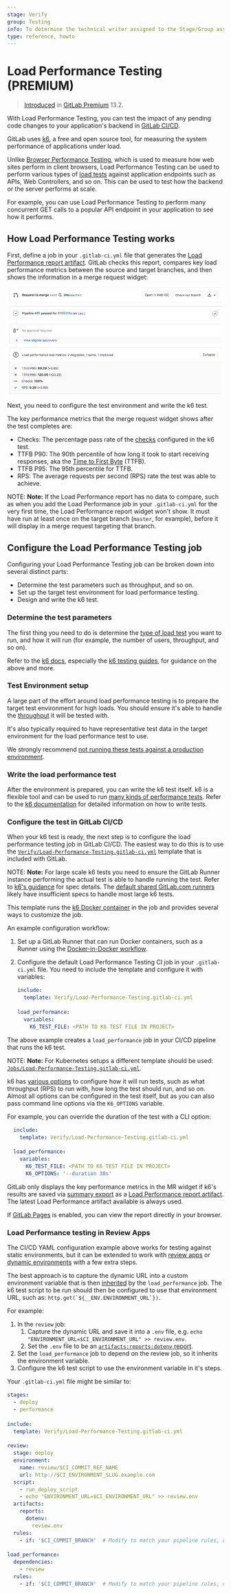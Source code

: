 ```yaml
---
stage: Verify
group: Testing
info: To determine the technical writer assigned to the Stage/Group associated with this page, see https://about.gitlab.com/handbook/engineering/ux/technical-writing/#designated-technical-writers
type: reference, howto
---
```


# Load Performance Testing **(PREMIUM)**

> [Introduced](https://gitlab.com/gitlab-org/gitlab/-/issues/10683) in [GitLab Premium](https://about.gitlab.com/pricing/) 13.2.

With Load Performance Testing, you can test the impact of any pending code changes
to your application's backend in [GitLab CI/CD](../../../ci/README.md).

GitLab uses [k6](https://k6.io/), a free and open source
tool, for measuring the system performance of applications under
load.

Unlike [Browser Performance Testing](browser_performance_testing.md), which is
used to measure how web sites perform in client browsers, Load Performance Testing
can be used to perform various types of [load tests](https://k6.io/docs/#use-cases)
against application endpoints such as APIs, Web Controllers, and so on.
This can be used to test how the backend or the server performs at scale.

For example, you can use Load Performance Testing to perform many concurrent
GET calls to a popular API endpoint in your application to see how it performs.

## How Load Performance Testing works

First, define a job in your `.gitlab-ci.yml` file that generates the
[Load Performance report artifact](../../../ci/pipelines/job_artifacts.md#artifactsreportsload_performance-premium).
GitLab checks this report, compares key load performance metrics
between the source and target branches, and then shows the information in a merge request widget:

![Load Performance Widget](img/load_performance_testing.png)

Next, you need to configure the test environment and write the k6 test.

The key performance metrics that the merge request widget shows after the test completes are:

- Checks: The percentage pass rate of the [checks](https://k6.io/docs/using-k6/checks) configured in the k6 test.
- TTFB P90: The 90th percentile of how long it took to start receiving responses, aka the [Time to First Byte](https://en.wikipedia.org/wiki/Time_to_first_byte) (TTFB).
- TTFB P95: The 95th percentile for TTFB.
- RPS: The average requests per second (RPS) rate the test was able to achieve.

NOTE: **Note:**
If the Load Performance report has no data to compare, such as when you add the
Load Performance job in your `.gitlab-ci.yml` for the very first time,
the Load Performance report widget won't show. It must have run at least
once on the target branch (`master`, for example), before it will display in a
merge request targeting that branch.

## Configure the Load Performance Testing job

Configuring your Load Performance Testing job can be broken down into several distinct parts:

- Determine the test parameters such as throughput, and so on.
- Set up the target test environment for load performance testing.
- Design and write the k6 test.

### Determine the test parameters

The first thing you need to do is determine the [type of load test](https://k6.io/docs/test-types/introduction)
you want to run, and how it will run (for example, the number of users, throughput, and so on).

Refer to the [k6 docs](https://k6.io/docs/), especially the [k6 testing guides](https://k6.io/docs/testing-guides),
for guidance on the above and more.

### Test Environment setup

A large part of the effort around load performance testing is to prepare the target test environment
for high loads. You should ensure it's able to handle the
[throughput](https://k6.io/blog/monthly-visits-concurrent-users) it will be tested with.

It's also typically required to have representative test data in the target environment
for the load performance test to use.

We strongly recommend [not running these tests against a production environment](https://k6.io/our-beliefs#load-test-in-a-pre-production-environment).

### Write the load performance test

After the environment is prepared, you can write the k6 test itself. k6 is a flexible
tool and can be used to run [many kinds of performance tests](https://k6.io/docs/test-types/introduction).
Refer to the [k6 documentation](https://k6.io/docs/) for detailed information on how to write tests.

### Configure the test in GitLab CI/CD

When your k6 test is ready, the next step is to configure the load performance
testing job in GitLab CI/CD. The easiest way to do this is to use the
[`Verify/Load-Performance-Testing.gitlab-ci.yml`](https://gitlab.com/gitlab-org/gitlab/blob/master/lib/gitlab/ci/templates/Verify/Load-Performance-Testing.gitlab-ci.yml)
template that is included with GitLab.

NOTE: **Note:**
For large scale k6 tests you need to ensure the GitLab Runner instance performing the actual
test is able to handle running the test. Refer to [k6's guidance](https://k6.io/docs/testing-guides/running-large-tests#hardware-considerations)
for spec details. The [default shared GitLab.com runners](../../gitlab_com/#linux-shared-runners)
likely have insufficient specs to handle most large k6 tests.

This template runs the
[k6 Docker container](https://hub.docker.com/r/loadimpact/k6/) in the job and provides several ways to customize the
job.

An example configuration workflow:

1. Set up a GitLab Runner that can run Docker containers, such as a Runner using the
   [Docker-in-Docker workflow](../../../ci/docker/using_docker_build.md#use-docker-in-docker-workflow-with-docker-executor).
1. Configure the default Load Performance Testing CI job in your `.gitlab-ci.yml` file.
   You need to include the template and configure it with variables:

   ```yaml
   include:
     template: Verify/Load-Performance-Testing.gitlab-ci.yml

   load_performance:
     variables:
       K6_TEST_FILE: <PATH TO K6 TEST FILE IN PROJECT>
   ```

The above example creates a `load_performance` job in your CI/CD pipeline that runs
the k6 test.

NOTE: **Note:**
For Kubernetes setups a different template should be used: [`Jobs/Load-Performance-Testing.gitlab-ci.yml`](https://gitlab.com/gitlab-org/gitlab/blob/master/lib/gitlab/ci/templates/Jobs/Load-Performance-Testing.gitlab-ci.yml).

k6 has [various options](https://k6.io/docs/using-k6/options) to configure how it will run tests, such as what throughput (RPS) to run with,
how long the test should run, and so on. Almost all options can be configured in the test itself, but as
you can also pass command line options via the `K6_OPTIONS` variable.

For example, you can override the duration of the test with a CLI option:

```yaml
  include:
    template: Verify/Load-Performance-Testing.gitlab-ci.yml

  load_performance:
    variables:
      K6_TEST_FILE: <PATH TO K6 TEST FILE IN PROJECT>
      K6_OPTIONS: '--duration 30s'
```

GitLab only displays the key performance metrics in the MR widget if k6's results are saved
via [summary export](https://k6.io/docs/results-visualization/json#summary-export)
as a [Load Performance report artifact](../../../ci/pipelines/job_artifacts.md#artifactsreportsload_performance-premium).
The latest Load Performance artifact available is always used.

If [GitLab Pages](../pages/index.md) is enabled, you can view the report directly in your browser.

### Load Performance testing in Review Apps

The CI/CD YAML configuration example above works for testing against static environments,
but it can be extended to work with [review apps](../../../ci/review_apps) or
[dynamic environments](../../../ci/environments) with a few extra steps.

The best approach is to capture the dynamic URL into a custom environment variable that
is then [inherited](../../../ci/variables/README.md#inherit-environment-variables)
by the `load_performance` job. The k6 test script to be run should then be configured to
use that environment URL, such as: ``http.get(`${__ENV.ENVIRONMENT_URL`})``.

For example:

1. In the `review` job:
    1. Capture the dynamic URL and save it into a `.env` file, e.g. `echo "ENVIRONMENT_URL=$CI_ENVIRONMENT_URL" >> review.env`.
    1. Set the `.env` file to be an [`artifacts:reports:dotenv` report](../../../ci/variables/README.md#inherit-environment-variables).
1. Set the `load_performance` job to depend on the review job, so it inherits the environment variable.
1. Configure the k6 test script to use the environment variable in it's steps.

Your `.gitlab-ci.yml` file might be similar to:

```yaml
stages:
  - deploy
  - performance

include:
  template: Verify/Load-Performance-Testing.gitlab-ci.yml

review:
  stage: deploy
  environment:
    name: review/$CI_COMMIT_REF_NAME
    url: http://$CI_ENVIRONMENT_SLUG.example.com
  script:
    - run_deploy_script
    - echo "ENVIRONMENT_URL=$CI_ENVIRONMENT_URL" >> review.env
  artifacts:
    reports:
      dotenv:
        review.env
  rules:
    - if: '$CI_COMMIT_BRANCH'  # Modify to match your pipeline rules, or use `only/except` if needed.

load_performance:
  dependencies:
    - review
  rules:
    - if: '$CI_COMMIT_BRANCH'  # Modify to match your pipeline rules, or use `only/except` if needed.
```
